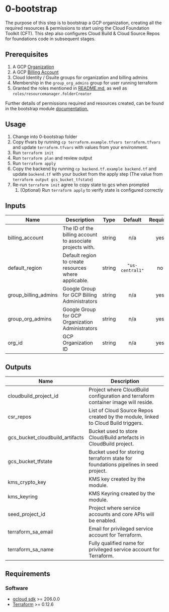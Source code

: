 # 0-bootstrap

The purpose of this step is to bootstrap a GCP organization, creating all the required resources & permissions to start using the Cloud Foundation Toolkit (CFT). This step also configures Cloud Build & Cloud Source Repos for foundations code in subsequent stages.

## Prerequisites

1. A GCP [Organization](https://cloud.google.com/resource-manager/docs/creating-managing-organization)
1. A GCP [Billing Account](https://cloud.google.com/billing/docs/how-to/manage-billing-account)
1. Cloud Identity / Gsuite groups for organization and billing admins
1. Membership in the `group_org_admins` group for user running terraform
1. Granted the roles mentioned in [README.md](https://github.com/terraform-google-modules/terraform-google-bootstrap/blob/master/README.md#features), as well as `roles/resourcemanager.folderCreator`

Further details of permissions required and resources created, can be found in the bootstrap module [documentation.](https://github.com/terraform-google-modules/terraform-google-bootstrap)

## Usage

1. Change into 0-bootstrap folder
1. Copy tfvars by running `cp terraform.example.tfvars terraform.tfvars` and update `terraform.tfvars` with values from your environment.
1. Run `terraform init`
1. Run `terraform plan` and review output
1. Run `terraform apply`
1. Copy the backend by running `cp backend.tf.example backend.tf` and update `backend.tf` with your bucket from the apply step (The value from `terraform output gcs_bucket_tfstate`)
1. Re-run `terraform init` agree to copy state to gcs when prompted
    1. (Optional) Run `terraform apply` to verify state is configured correctly
<!-- BEGINNING OF PRE-COMMIT-TERRAFORM DOCS HOOK -->
## Inputs

| Name | Description | Type | Default | Required |
|------|-------------|:----:|:-----:|:-----:|
| billing\_account | The ID of the billing account to associate projects with. | string | n/a | yes |
| default\_region | Default region to create resources where applicable. | string | `"us-central1"` | no |
| group\_billing\_admins | Google Group for GCP Billing Administrators | string | n/a | yes |
| group\_org\_admins | Google Group for GCP Organization Administrators | string | n/a | yes |
| org\_id | GCP Organization ID | string | n/a | yes |

## Outputs

| Name | Description |
|------|-------------|
| cloudbuild\_project\_id | Project where CloudBuild configuration and terraform container image will reside. |
| csr\_repos | List of Cloud Source Repos created by the module, linked to Cloud Build triggers. |
| gcs\_bucket\_cloudbuild\_artifacts | Bucket used to store Cloud/Build artefacts in CloudBuild project. |
| gcs\_bucket\_tfstate | Bucket used for storing terraform state for foundations pipelines in seed project. |
| kms\_crypto\_key | KMS key created by the module. |
| kms\_keyring | KMS Keyring created by the module. |
| seed\_project\_id | Project where service accounts and core APIs will be enabled. |
| terraform\_sa\_email | Email for privileged service account for Terraform. |
| terraform\_sa\_name | Fully qualified name for privileged service account for Terraform. |

<!-- END OF PRE-COMMIT-TERRAFORM DOCS HOOK -->

## Requirements

### Software

-   [gcloud sdk](https://cloud.google.com/sdk/install) >= 206.0.0
-   [Terraform](https://www.terraform.io/downloads.html) >= 0.12.6
